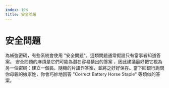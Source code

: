 ```yaml
---
index: 104
title: 安全問題
---
```

# 安全問題

為補強密碼，有些系統會使用 "安全問題"。這類問題通常假設只有當事者知道答案。 安全問題的麻煩是它們可能為潛在容易猜出的答案 ，因此建議最好把它視為另一個密碼：建立一個長、隨機的片語作答案，並將之好好保存。當下回銀行詢問你母親的娘家姓，你會巧妙地回答  "Correct Battery Horse Staple" 等類似的答案。